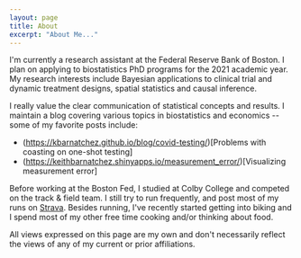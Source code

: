 ```yaml
---
layout: page
title: About
excerpt: "About Me..."
---
```


I'm currently a research assistant at the Federal Reserve Bank of Boston. I plan on applying to biostatistics PhD programs for the 2021 academic year. My research interests include Bayesian applications to clinical trial and dynamic treatment designs, spatial statistics and causal inference. 

I really value the clear communication of statistical concepts and results. I maintain a blog covering various topics in biostatistics and economics -- some of my favorite posts include:
- (https://kbarnatchez.github.io/blog/covid-testing/)[Problems with coasting on one-shot testing]
- (https://keithbarnatchez.shinyapps.io/measurement_error/)[Visualizing measurement error]

Before working at the Boston Fed, I studied at Colby College and competed on the track & field team. I still try to run frequently, and post most of my runs on [Strava](https://www.strava.com/athletes/40930645). Besides running, I've recently started getting into biking and I spend most of my other free time cooking and/or thinking about food.

All views expressed on this page are my own and don't necessarily reflect the views of any of my current or prior affiliations.
